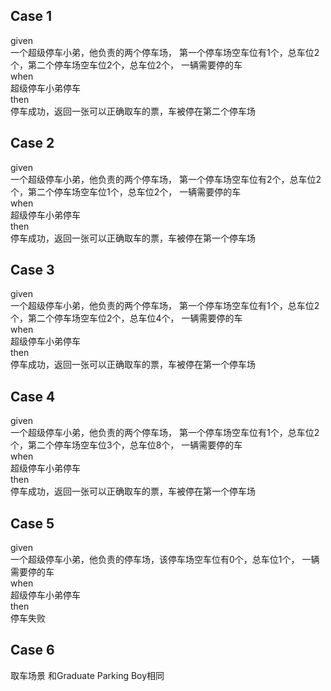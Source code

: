

## Case 1
given  
一个超级停车小弟，他负责的两个停车场，
第一个停车场空车位有1个，总车位2个，第二个停车场空车位2个，总车位2个，
一辆需要停的车  
when  
超级停车小弟停车  
then  
停车成功，返回一张可以正确取车的票，车被停在第二个停车场

## Case 2  
given  
一个超级停车小弟，他负责的两个停车场，
第一个停车场空车位有2个，总车位2个，第二个停车场空车位1个，总车位2个，
一辆需要停的车  
when  
超级停车小弟停车  
then  
停车成功，返回一张可以正确取车的票，车被停在第一个停车场  

## Case 3
given  
一个超级停车小弟，他负责的两个停车场，
第一个停车场空车位有1个，总车位2个，第二个停车场空车位2个，总车位4个，
一辆需要停的车  
when  
超级停车小弟停车  
then  
停车成功，返回一张可以正确取车的票，车被停在第一个停车场

## Case 4
given  
一个超级停车小弟，他负责的两个停车场，
第一个停车场空车位有1个，总车位2个，第二个停车场空车位3个，总车位8个，
一辆需要停的车  
when  
超级停车小弟停车  
then  
停车成功，返回一张可以正确取车的票，车被停在第一个停车场  

## Case 5
given  
一个超级停车小弟，他负责的停车场，该停车场空车位有0个，总车位1个，
一辆需要停的车  
when  
超级停车小弟停车    
then  
停车失败

## Case 6
取车场景
和Graduate Parking Boy相同






